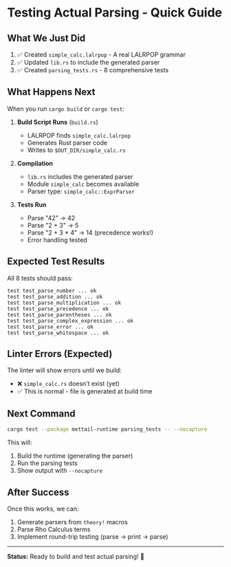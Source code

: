 # Testing Actual Parsing - Quick Guide

## What We Just Did

1. ✅ Created `simple_calc.lalrpop` - A real LALRPOP grammar
2. ✅ Updated `lib.rs` to include the generated parser
3. ✅ Created `parsing_tests.rs` - 8 comprehensive tests

## What Happens Next

When you run `cargo build` or `cargo test`:

1. **Build Script Runs** (`build.rs`)
   - LALRPOP finds `simple_calc.lalrpop`
   - Generates Rust parser code
   - Writes to `$OUT_DIR/simple_calc.rs`

2. **Compilation**
   - `lib.rs` includes the generated parser
   - Module `simple_calc` becomes available
   - Parser type: `simple_calc::ExprParser`

3. **Tests Run**
   - Parse "42" → 42
   - Parse "2 + 3" → 5
   - Parse "2 + 3 * 4" → 14 (precedence works!)
   - Error handling tested

## Expected Test Results

All 8 tests should pass:
```
test test_parse_number ... ok
test test_parse_addition ... ok
test test_parse_multiplication ... ok
test test_parse_precedence ... ok
test test_parse_parentheses ... ok
test test_parse_complex_expression ... ok
test test_parse_error ... ok
test test_parse_whitespace ... ok
```

## Linter Errors (Expected)

The linter will show errors until we build:
- ❌ `simple_calc.rs` doesn't exist (yet)
- ✅ This is normal - file is generated at build time

## Next Command

```bash
cargo test --package mettail-runtime parsing_tests -- --nocapture
```

This will:
1. Build the runtime (generating the parser)
2. Run the parsing tests
3. Show output with `--nocapture`

## After Success

Once this works, we can:
1. Generate parsers from `theory!` macros
2. Parse Rho Calculus terms
3. Implement round-trip testing (parse → print → parse)

---

**Status:** Ready to build and test actual parsing! 🚀


